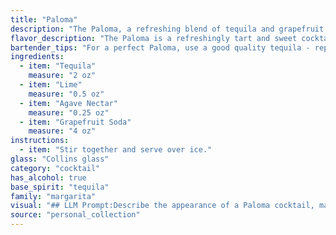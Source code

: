 ```yaml
---
title: "Paloma"
description: "The Paloma, a refreshing blend of tequila and grapefruit soda, belongs to the Highball family. It originated in Mexico in the 1950s, gaining popularity as a simple yet delicious alternative to the Margarita. "
flavor_description: "The Paloma is a refreshingly tart and sweet cocktail. The tequila provides a smooth, slightly spicy base, while the grapefruit soda adds a bright, citrusy zing. The combination is balanced and crisp, with a touch of bitterness from the grapefruit.  It's a delightful summer drink, perfect for a hot day. "
bartender_tips: "For a perfect Paloma, use a good quality tequila - reposado or anejo adds complexity.  Chill your ingredients well.  Don't just shake, muddle a lime wedge for extra aroma and flavor.  Use a highball glass filled with ice for maximum dilution.  Top with a generous amount of grapefruit soda, and garnish with a lime wheel. "
ingredients:
  - item: "Tequila"
    measure: "2 oz"
  - item: "Lime"
    measure: "0.5 oz"
  - item: "Agave Nectar"
    measure: "0.25 oz"
  - item: "Grapefruit Soda"
    measure: "4 oz"
instructions:
  - item: "Stir together and serve over ice."
glass: "Collins glass"
category: "cocktail"
has_alcohol: true
base_spirit: "tequila"
family: "margarita"
visual: "## LLM Prompt:Describe the appearance of a Paloma cocktail, made with **grape soda and tequila**. Focus on the following aspects:* **Color:** What is the overall color of the drink? Is it vibrant, pastel, or something else? Does it have any interesting color gradients?* **Clarity:** Is the drink clear, cloudy, or have any visible particles?* **Texture:** How does the drink look in terms of its texture? Is it bubbly, frothy, or still?* **Garnish:** What kind of garnish would you typically use for a Paloma? How does it visually enhance the drink?* **Glassware:** What type of glass is typically used to serve a Paloma? How does the shape and size affect the overall appearance? **Bonus:** Include any unique visual characteristics specific to the Paloma, such as the way the grape soda and tequila might interact or the way the garnish might sit on top of the drink. "
source: "personal_collection"
---
```


